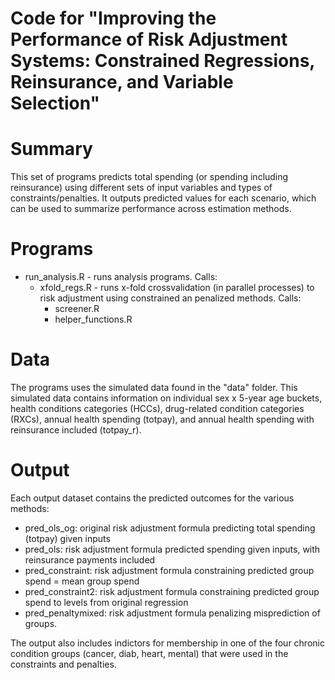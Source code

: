# Code for "Improving the Performance of Risk Adjustment Systems: Constrained Regressions, Reinsurance, and Variable Selection"

# Summary
This set of programs predicts total spending (or spending including reinsurance) using different sets of input variables and types of constraints/penalties. It outputs predicted values for each scenario, which can be used
to summarize performance across estimation methods.

# Programs
- run\_analysis.R - runs analysis programs. Calls:
  - xfold\_regs.R - runs x-fold crossvalidation (in parallel processes) to risk adjustment using constrained an penalized methods. Calls:
    - screener.R 
    - helper\_functions.R  

# Data
The programs uses the simulated data found in the "data" folder. This simulated data contains information on individual sex x 5-year age buckets, health conditions categories (HCCs), drug-related condition categories (RXCs), annual health spending (totpay), and annual health spending with reinsurance included (totpay\_r).

# Output
Each output dataset contains the predicted outcomes for the various methods:
- pred\_ols\_og: original risk adjustment formula predicting total spending (totpay) given inputs 
- pred\_ols: risk adjustment formula predicted spending given inputs, with reinsurance payments included 
- pred\_constraint: risk adjustment formula constraining predicted group spend = mean group spend
- pred\_constraint2: risk adjustment formula constraining predicted group spend to levels from original regression
- pred\_penaltymixed: risk adjustment formula penalizing misprediction of groups.

The output also includes indictors for membership in one of the four chronic condition groups (cancer, diab, heart, mental) that were used in the constraints and penalties.


